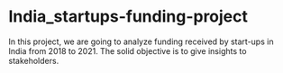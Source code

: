 # India_startups-funding-project
In this project, we are  going to analyze funding received by start-ups in India from 2018 to 2021. The solid objective is to give insights to stakeholders.

